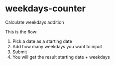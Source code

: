 # weekdays-counter
Calculate weekdays addition

This is the flow:
1. Pick a date as a starting date
2. Add how many weekdays you want to input
3. Submit
4. You will get the result starting date + weekdays
